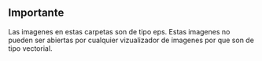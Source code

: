 ## Importante
Las imagenes en estas carpetas son de tipo eps. Estas imagenes no pueden ser abiertas por cualquier vizualizador de imagenes por que son de tipo vectorial.

